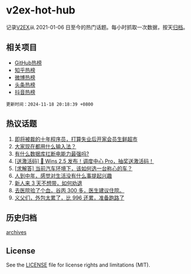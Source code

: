 # v2ex-hot-hub

 记录[V2EX](https://www.v2ex.com/)从 2021-01-06 日至今的热门话题。每小时抓取一次数据，按天[归档](archives)。
 
 ## 相关项目

- [GitHub热榜](https://github.com/lonnyzhang423/github-hot-hub)
- [知乎热榜](https://github.com/lonnyzhang423/zhihu-hot-hub)
- [微博热榜](https://github.com/lonnyzhang423/weibo-hot-hub)
- [头条热榜](https://github.com/lonnyzhang423/toutiao-hot-hub)
- [抖音热榜](https://github.com/lonnyzhang423/douyin-hot-hub)


 `更新时间：2024-11-18 20:18:39 +0800`

## 热议话题

1. [即将被裁的十年程序员，打算失业后开家会员生鲜超市](https://www.v2ex.com/t/1090430)
1. [大家现在都用什么输入法？](https://www.v2ex.com/t/1090383)
1. [有什么数据库扛断电能力最强吗?](https://www.v2ex.com/t/1090399)
1. [[送激活码] 🎉 Wins 2.5 发布！调度中心 Pro，抽奖送激活码！](https://www.v2ex.com/t/1090313)
1. [[求解答] 当前汽车环境下，该如何选一台称心的车？](https://www.v2ex.com/t/1090377)
1. [人到中年，感觉对生活没有什么事提起兴趣](https://www.v2ex.com/t/1090326)
1. [新人来 3 天不想带，如何劝退](https://www.v2ex.com/t/1090397)
1. [去医院验了个血，谷丙 300 多，医生建议住院。](https://www.v2ex.com/t/1090366)
1. [义父们，外包太累了，比 996 还累，准备跑路了](https://www.v2ex.com/t/1090346)

## 历史归档

[archives](archives)

## License

See the [LICENSE](LICENSE) file for license rights and limitations (MIT).
